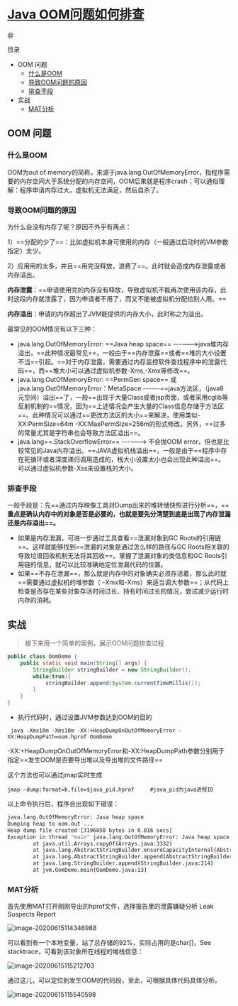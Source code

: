 # [Java OOM问题如何排查](https://www.cnblogs.com/valjeanshaw/p/13130102.html)

@

目录

- OOM 问题
  - [什么是OOM](https://www.cnblogs.com/valjeanshaw/p/13130102.html#什么是oom)
  - [导致OOM问题的原因](https://www.cnblogs.com/valjeanshaw/p/13130102.html#导致oom问题的原因)
  - [排查手段](https://www.cnblogs.com/valjeanshaw/p/13130102.html#排查手段)
- 实战
  - [MAT分析](https://www.cnblogs.com/valjeanshaw/p/13130102.html#mat分析)



## OOM 问题

### 什么是OOM

OOM为out of memory的简称，来源于java.lang.OutOfMemoryError，指程序需要的内存空间大于系统分配的内存空间，OOM后果就是程序crash；可以通俗理解：程序申请内存过大，虚拟机无法满足，然后自杀了。

### 导致OOM问题的原因

为什么会没有内存了呢？原因不外乎有两点：

1）==分配的少了==：比如虚拟机本身可使用的内存（一般通过启动时的VM参数指定）太少。

2）应用用的太多，并且==用完没释放，浪费了==。此时就会造成内存泄露或者内存溢出。

**内存泄露**：==申请使用完的内存没有释放，导致虚拟机不能再次使用该内存，此时这段内存就泄露了，因为申请者不用了，而又不能被虚拟机分配给别人用。==

**内存溢出**：申请的内存超出了JVM能提供的内存大小，此时称之为溢出。

最常见的OOM情况有以下三种：

- java.lang.OutOfMemoryError: ==Java heap space== ------>java堆内存溢出，==此种情况最常见==，一般由于==内存泄露==或者==堆的大小设置不当==引起。==对于内存泄露，需要通过内存监控软件查找程序中的泄露代码==，而==堆大小可以通过虚拟机参数-Xms,-Xmx等修改==。
- java.lang.OutOfMemoryError: ==PermGen space== 或 java.lang.OutOfMemoryError：MetaSpace ------==java方法区，（java8 元空间）溢出==了，一般==出现于大量Class或者jsp页面，或者采用cglib等反射机制的==情况，因为==上述情况会产生大量的Class信息存储于方法区==。此种情况可以通过==更改方法区的大小==来解决，使用类似-XX:PermSize=64m -XX:MaxPermSize=256m的形式修改。另外，==过多的常量尤其是字符串也会导致方法区溢出==。
- java.lang==.StackOverflowError== ------> 不会抛OOM error，但也是比较常见的Java内存溢出。==JAVA虚拟机栈溢出==，一般是由于==程序中存在死循环或者深度递归调用造成的，栈大小设置太小也会出现此种溢出==。可以通过虚拟机参数-Xss来设置栈的大小。

### 排查手段

一般手段是：先==通过内存映像工具对Dump出来的堆转储快照进行分析==，==**重点是确认内存中的对象是否是必要的，也就是要先分清楚到底是出现了内存泄漏还是内存溢出==。**

- 如果是内存泄漏，可进一步通过工具查看==泄漏对象到GC Roots的引用链==。这样就能够找到==泄漏的对象是通过怎么样的路径与GC Roots相关联的导致垃圾回收机制无法将其回收==。掌握了泄漏对象的类信息和GC Roots引用链的信息，就可以比较准确地定位泄漏代码的位置。
- 如果==不存在泄漏==，那么就是内存中的对象确实必须存活着，那么此时就==需要通过虚拟机的堆参数（ -Xmx和-Xms）来适当调大参数==；从代码上检查是否存在某些对象存活时间过长、持有时间过长的情况，尝试减少运行时内存的消耗。

## 实战

> 接下来用一个简单的案例，展示OOM问题排查过程

```java
public class OomDemo {
    public static void main(String[] args) {
        StringBuilder stringBuilder = new StringBuilder();
        while(true){
            stringBuilder.append(System.currentTimeMillis());
        }
    }
}
```

- 执行代码时，通过设置JVM参数达到OOM的目的

```shell
 java -Xmx10m -Xms10m -XX:+HeapDumpOnOutOfMemoryError -XX:HeapDumpPath=oom.hprof OomDemo 
```

-XX:+HeapDumpOnOutOfMemoryError和-XX:HeapDumpPath参数分别用于指定==发生OOM是否要导出堆以及导出堆的文件路径==

这个方法也可以通过jmap实时生成

```shell
jmap -dump:format=b,file=$java_pid.hprof     #java_pid为java进程ID
```

以上命令执行后，程序会出现如下错误：

```bash
java.lang.OutOfMemoryError: Java heap space
Dumping heap to oom.out ...
Heap dump file created [3196858 bytes in 0.016 secs]
Exception in thread "main" java.lang.OutOfMemoryError: Java heap space
        at java.util.Arrays.copyOf(Arrays.java:3332)
        at java.lang.AbstractStringBuilder.ensureCapacityInternal(AbstractStringBuilder.java:124)
        at java.lang.AbstractStringBuilder.append(AbstractStringBuilder.java:700)
        at java.lang.StringBuilder.append(StringBuilder.java:214)
        at jvm.OomDemo.main(OomDemo.java:13)
```

### MAT分析

首先使用MAT打开刚刚导出的hprof文件，选择报告里的泄露嫌疑分析 Leak Suspects Report

![image-20200615114346988](https://cdn.jsdelivr.net/gh/kumi123/CDN//img/20200615120709969.png)

可以看到有一个本地变量，站了总存储的92%，实际占用的是char[]，See stacktrace，可看到该对象所在线程的堆栈信息：

![image-20200615115212703](https://cdn.jsdelivr.net/gh/kumi123/CDN//img/20200615120709969.png)

通过这儿，可以定位到发生OOM的代码段，至此，可根据具体代码具体分析。

![image-20200615115540598](https://cdn.jsdelivr.net/gh/kumi123/CDN//img/20200615120709969.png)